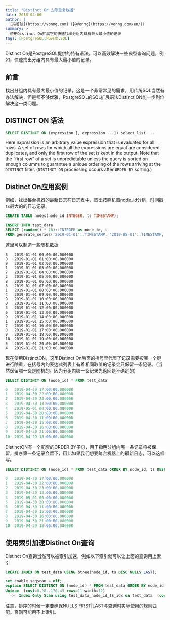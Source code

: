 ```yaml
---
title: "Distinct On 去除重复数据"
date: 2018-04-06
author: |
  [冯若航](https://vonng.com)（[@Vonng](https://vonng.com/en/)）
summary: >
  使用Distinct On扩展字句快速找出分组内具有最大最小值的记录
tags: [PostgreSQL,PG开发,SQL]
---
```




Distinct On是PostgreSQL提供的特有语法，可以高效解决一些典型查询问题，例如，快速找出分组内具有最大最小值的记录。



## 前言

找出分组内具有最大最小值的记录，这是一个非常常见的需求。用传统SQL当然有办法解决，但是都不够优雅，PostgreSQL的SQL扩展语法Distinct ON能一步到位解决这一类问题。



## DISTINCT ON 语法

```sql
SELECT DISTINCT ON (expression [, expression ...]) select_list ...
```

Here *expression* is an arbitrary value expression that is evaluated for all rows. A set of rows for which all the expressions are equal are considered duplicates, and only the first row of the set is kept in the output. Note that the “first row” of a set is unpredictable unless the query is sorted on enough columns to guarantee a unique ordering of the rows arriving at the `DISTINCT` filter. (`DISTINCT ON` processing occurs after `ORDER BY` sorting.)



## Distinct On应用案例

例如，找出每台机器的最新日志在日志表中，取出按照机器node_id分组，时间戳`ts`最大的的日志记录。

```sql
CREATE TABLE nodes(node_id INTEGER, ts TIMESTAMP);

INSERT INTO test_data
SELECT (random() * 10)::INTEGER as node_id, t
FROM generate_series('2019-01-01'::TIMESTAMP, '2019-05-01'::TIMESTAMP, '1h'::INTERVAL) AS t;
```

这里可以制造一些随机数据

```
5	2019-01-01 00:00:00.000000
0	2019-01-01 01:00:00.000000
9	2019-01-01 02:00:00.000000
1	2019-01-01 03:00:00.000000
7	2019-01-01 04:00:00.000000
2	2019-01-01 05:00:00.000000
8	2019-01-01 06:00:00.000000
3	2019-01-01 07:00:00.000000
1	2019-01-01 08:00:00.000000
4	2019-01-01 09:00:00.000000
9	2019-01-01 10:00:00.000000
0	2019-01-01 11:00:00.000000
3	2019-01-01 12:00:00.000000
6	2019-01-01 13:00:00.000000
9	2019-01-01 14:00:00.000000
1	2019-01-01 15:00:00.000000
7	2019-01-01 16:00:00.000000
8	2019-01-01 17:00:00.000000
9	2019-01-01 18:00:00.000000
10	2019-01-01 19:00:00.000000
5	2019-01-01 20:00:00.000000
4	2019-01-01 21:00:00.000000
```



现在使用DistinctON，这里Distinct On后面的括号里代表了记录需要按哪一个键进行除重，在括号内的表达式列表上有着相同取值的记录会只保留一条记录。（当然保留哪一条是随机的，因为分组内哪一条记录先返回是不确定的）

```sql
SELECT DISTINCT ON (node_id) * FROM test_data

0	2019-04-30 17:00:00.000000
1	2019-04-30 22:00:00.000000
2	2019-04-30 23:00:00.000000
3	2019-04-30 13:00:00.000000
4	2019-05-01 00:00:00.000000
5	2019-04-30 20:00:00.000000
6	2019-04-30 11:00:00.000000
7	2019-04-30 15:00:00.000000
8	2019-04-30 16:00:00.000000
9	2019-04-30 21:00:00.000000
10	2019-04-29 18:00:00.000000
```

DistinctON有一个配套的ORDER BY子句，用于指明分组内哪一条记录将被保留，排序第一条记录会留下，因此如果我们想要每台机器上的最新日志，可以这样写。

```sql
SELECT DISTINCT ON (node_id) * FROM test_data ORDER BY node_id, ts DESC NULLS LAST

0	2019-04-30 17:00:00.000000
1	2019-04-30 22:00:00.000000
2	2019-04-30 23:00:00.000000
3	2019-04-30 13:00:00.000000
4	2019-05-01 00:00:00.000000
5	2019-04-30 20:00:00.000000
6	2019-04-30 11:00:00.000000
7	2019-04-30 15:00:00.000000
8	2019-04-30 16:00:00.000000
9	2019-04-30 21:00:00.000000
10	2019-04-29 18:00:00.000000
```



## 使用索引加速Distinct On查询

Distinct On查询当然可以被索引加速，例如以下索引就可以让上面的查询用上索引

```sql
CREATE INDEX ON test_data USING btree(node_id, ts DESC NULLS LAST);

set enable_seqscan = off;
explain SELECT DISTINCT ON (node_id) * FROM test_data ORDER BY node_id, ts DESC NULLS LAST;
Unique  (cost=0.28..170.43 rows=11 width=12)
  ->  Index Only Scan using test_data_node_id_ts_idx on test_data  (cost=0.28..163.23 rows=2881 width=12)

```

注意，排序的时候一定要确保NULLS FIRST|LAST与查询时实际使用的规则匹配。否则可能用不上索引。